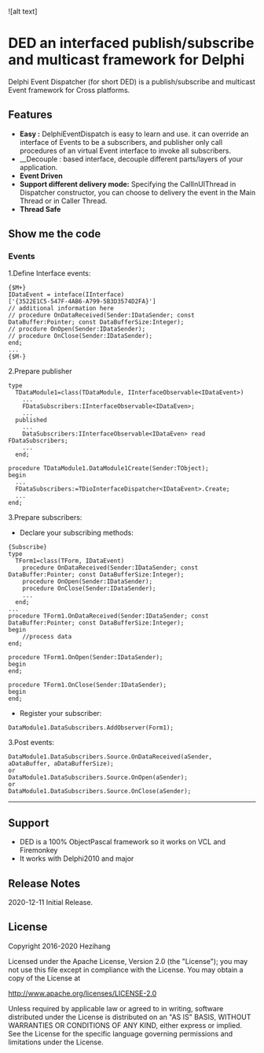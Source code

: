 ![alt text]

# DED an interfaced publish/subscribe and multicast framework for Delphi
Delphi Event Dispatcher (for short DED) is a publish/subscribe and multicast Event framework for Cross platforms.


## Features
* __Easy :__ DelphiEventDispatch is easy to learn and use. it can override an interface of Events to be a subscribers, and publisher only call procedures of an virtual Event interface to invoke all subscribers.
* __Decouple : based interface, decouple different parts/layers of your application.
* __Event Driven__
* __Support different delivery mode:__ Specifying the CallInUIThread in Dispatcher constructor, you can choose to delivery the event in the Main Thread or in Caller Thread.
* __Thread Safe__

## Show me the code

### Events

1.Define Interface events:

```delphi
{$M+}
IDataEvent = inteface(IInterface)
['{3522E1C5-547F-4AB6-A799-5B3D3574D2FA}']
// additional information here
// procedure OnDataReceived(Sender:IDataSender; const DataBuffer:Pointer; const DataBufferSize:Integer);
// procdure OnOpen(Sender:IDataSender);
// procedure OnClose(Sender:IDataSender);
end;
...
{$M-}

```
2.Prepare publisher
```
type
  TDataModule1=class(TDataModule, IInterfaceObservable<IDataEvent>)
	...
	FDataSubscribers:IInterfaceObservable<IDataEven>;
	...
  published
    ...
    DataSubscribers:IInterfaceObservable<IDataEven> read FDataSubscribers;
	...
  end;

procedure TDataModule1.DataModule1Create(Sender:TObject);
begin
  ...
  FDataSubscribers:=TDioInterfaceDispatcher<IDataEvent>.Create;
  ...
end;
``` 
3.Prepare subscribers:

 * Declare your subscribing methods:
```delphi
{Subscribe}
type
  TForm1=class(TForm, IDataEvent)
    procedure OnDataReceived(Sender:IDataSender; const DataBuffer:Pointer; const DataBufferSize:Integer);
    procedure OnOpen(Sender:IDataSender);
    procedure OnClose(Sender:IDataSender);
    ...
  end;
...
procedure TForm1.OnDataReceived(Sender:IDataSender; const DataBuffer:Pointer; const DataBufferSize:Integer);
begin
	//process data
end;

procedure TForm1.OnOpen(Sender:IDataSender);
begin
end;

procedure TForm1.OnClose(Sender:IDataSender);
begin
end;

```
 * Register your subscriber:
```delphi
DataModule1.DataSubscribers.AddObserver(Form1);
```

3.Post events:
```delphi
DataModule1.DataSubscribers.Source.OnDataReceived(aSender, aDataBuffer, aDataBufferSize);
or
DataModule1.DataSubscribers.Source.OnOpen(aSender);
or
DataModule1.DataSubscribers.Source.OnClose(aSender);

```


---

## Support
* DED is a 100% ObjectPascal framework so it works on VCL and Firemonkey
* It works with Delphi2010 and major

## Release Notes

2020-12-11 Initial Release.

## License
  Copyright 2016-2020 Hezihang

  Licensed under the Apache License, Version 2.0 (the "License");
  you may not use this file except in compliance with the License.
  You may obtain a copy of the License at

  http://www.apache.org/licenses/LICENSE-2.0

  Unless required by applicable law or agreed to in writing, software
  distributed under the License is distributed on an "AS IS" BASIS,
  WITHOUT WARRANTIES OR CONDITIONS OF ANY KIND, either express or implied.
  See the License for the specific language governing permissions and
  limitations under the License.
